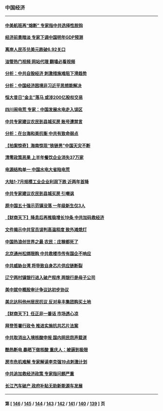 ### 中国经济
---
#### [中美航班再“熔断” 专家指中共选择性脱钩](../../pages/ncid283/n13812797.md?08291645) 
#### [经济前景暗淡 专家下调中国明年GDP预测](../../pages/ncid283/n13812679.md?08291645) 
#### [离岸人民币兑美元跌破6.92关口](../../pages/ncid283/n13812648.md?08291645) 
#### [油管热门视频 网站代理 翻墙必看视频](http://209.222.30.114:81/youtube.html?08291645)
#### [分析：中共自毁经济 刺激措施难阻下滑趋势](../../pages/ncid283/n13812279.md?08291645) 
#### [分析：中国经济困境非习近平思想能解决](../../pages/ncid283/n13809357.md?08291645) 
#### [恒大昔日“金主”落马 或涉200亿股权交易](../../pages/ncid283/n13812044.md?08291645) 
#### [四川闹电荒 专家：中国发展水电走入误区](../../pages/ncid283/n13810968.md?08291645) 
#### [中共专家建议农民到县城买房 账号遭禁言](../../pages/ncid283/n13811665.md?08291645) 
#### [分析：在台海和美抗衡 中共有致命弱点](../../pages/ncid283/n13807798.md?08291645) 
#### [【拍案惊奇】海南惊现“铁链男”中国天灾不断](../../pages/ncid283/n13810847.md?08291645) 
#### [清零政策恶果 上半年餐饮企业消失37万家](../../pages/ncid283/n13811634.md?08291645) 
#### [电源结构单一 中国水电大省陷电荒](../../pages/ncid283/n13811628.md?08291645) 
#### [大陆1-7月规模工业企业利润下跌 近两年首降](../../pages/ncid283/n13810736.md?08291645) 
#### [中共专家建议农民到县城买房 引嘲讽](../../pages/ncid283/n13811424.md?08291645) 
#### [原中国五十强示范镇没落 一年级新生仅3人](../../pages/ncid283/n13811331.md?08291645) 
#### [【财商天下】降息后再推稳增长19条 中共加码救经济](../../pages/ncid283/n13810937.md?08291645) 
#### [文件揭示中共官员误判高温程度 致外滩熄灯](../../pages/ncid283/n13810978.md?08291645) 
#### [中国热浪创世界之最 农民：庄稼都死了](../../pages/ncid283/n13810967.md?08291645) 
#### [北京通州松绑限购 中共救楼市传有国企不响应](../../pages/ncid283/n13810637.md?08291645) 
#### [中共威胁台湾 将导致自身芯片供应链断裂](../../pages/ncid283/n13810928.md?08291645) 
#### [辽宁两村镇银行进入破产程序 两银行是母子公司](../../pages/ncid283/n13810761.md?08291645) 
#### [美中就中概股审计争议达初步协议](../../pages/ncid283/n13810874.md?08291645) 
#### [美北达科他州居民抗议 反对阜丰集团购买土地](../../pages/ncid283/n13810771.md?08291645) 
#### [【财商天下】任正非一番话 市场透心凉](../../pages/ncid283/n13810102.md?08291645) 
#### [拜登签署行政令 推进实施抗共芯片法案](../../pages/ncid283/n13810148.md?08291645) 
#### [中共取消出入境核酸申报 国内网民怨声载道](../../pages/ncid283/n13810120.md?08291645) 
#### [酷热断电 暴晒下做核酸 重庆人：被逼到极限](../../pages/ncid283/n13810046.md?08291645) 
#### [房市危机难解 专家解读李克强19点刺激计划](../../pages/ncid283/n13809893.md?08291645) 
#### [中共追加救经济政策 专家指问题严重](../../pages/ncid283/n13809833.md?08291645) 
#### [长江汽车破产 政府补贴无助新能源车发展](../../pages/ncid283/n13809649.md?08291645) 

---
#### 第 [ [146](./146.md?08291645) / [145](./145.md?08291645) / [144](./144.md?08291645) / [143](./143.md?08291645) / [142](./142.md?08291645) / [141](./141.md?08291645) / [140](./140.md?08291645) / [139](./139.md?08291645) ] 页
